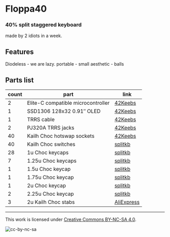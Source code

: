 # Floppa40

### 40% split staggered keyboard
  made by 2 idiots in a week.
  
## Features
  Diodeless - we are lazy.
  portable - small
  aesthetic - balls
## Parts list

|count|part|link|
|-|-|-|
|2|Elite-C compatible microcontroller|[42Keebs](https://42keebs.eu/shop/parts/controllers/frood-rp2040-pro-micro-controller/)|
|1|SSD1306 128x32 0.91″ OLED|[42Keebs](https://42keebs.eu/shop/parts/oled-display-0-91-128x32/)|
|1|TRRS cable|[42Keebs](https://42keebs.eu/shop/parts/plain-braided-metal-trrs-cable/)|
|2|PJ320A TRRS jacks|[42Keebs](https://42keebs.eu/shop/parts/components/pj-320a-trrs-socket/)|
|40|Kailh Choc hotswap sockets|[42Keebs](https://42keebs.eu/shop/parts/kailh-choc-hot-swap-sockets/#tab-description)|
|40|Kailh Choc switches|[splitkb](https://splitkb.com/collections/switches-and-keycaps/products/kailh-low-profile-choc-switches)|
|28|1u Choc keycaps|[splitkb](https://splitkb.com/products/moergo-pom-mbk-profile-keycaps)|
|7|1.25u Choc keycaps|[splitkb](https://splitkb.com/products/moergo-pom-mbk-profile-keycaps)|
|1|1.5u Choc keycap|[splitkb](https://splitkb.com/products/moergo-pom-mbk-profile-keycaps)|
|1|1.75u Choc keycap|[splitkb](https://splitkb.com/products/moergo-pom-mbk-profile-keycaps)|
|1|2u Choc keycap|[splitkb](https://splitkb.com/products/moergo-pom-mbk-profile-keycaps)|
|2|2.25u Choc keycap|[splitkb](https://splitkb.com/products/moergo-pom-mbk-profile-keycaps)|
|3|2u Kailh Choc stabs|[AliExpress](https://www.aliexpress.com/item/33039182740.html)|

---
This work is licensed under [Creative Commons BY-NC-SA 4.0](https://creativecommons.org/licenses/by-nc-sa/4.0/).

![cc-by-nc-sa](https://i.creativecommons.org/l/by-nc-sa/4.0/88x31.png)
